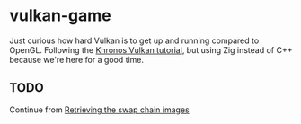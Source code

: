 # vulkan-game
Just curious how hard Vulkan is to get up and running compared to OpenGL.
Following the [Khronos Vulkan tutorial](https://docs.vulkan.org/tutorial/latest/00_Introduction.html), but using Zig instead of C++ because we're here for a good time.

## TODO
Continue from [Retrieving the swap chain images](https://docs.vulkan.org/tutorial/latest/03_Drawing_a_triangle/01_Presentation/01_Swap_chain.html#_retrieving_the_swap_chain_images)
